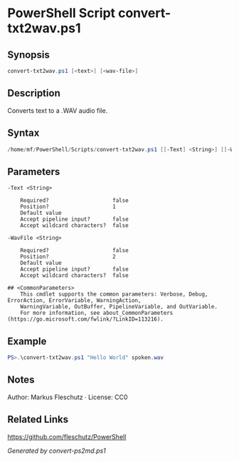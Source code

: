 # PowerShell Script convert-txt2wav.ps1

## Synopsis
```powershell
convert-txt2wav.ps1 [<text>] [<wav-file>]
```

## Description
Converts text to a .WAV audio file.

## Syntax
```powershell
/home/mf/PowerShell/Scripts/convert-txt2wav.ps1 [[-Text] <String>] [[-WavFile] <String>] [<CommonParameters>]
```

## Parameters

```
-Text <String>
    
    Required?                    false
    Position?                    1
    Default value                
    Accept pipeline input?       false
    Accept wildcard characters?  false
```

```
-WavFile <String>
    
    Required?                    false
    Position?                    2
    Default value                
    Accept pipeline input?       false
    Accept wildcard characters?  false
```

```
## <CommonParameters>
    This cmdlet supports the common parameters: Verbose, Debug, ErrorAction, ErrorVariable, WarningAction, 
    WarningVariable, OutBuffer, PipelineVariable, and OutVariable.
    For more information, see about_CommonParameters (https://go.microsoft.com/fwlink/?LinkID=113216).
```

## Example
```powershell
PS>.\convert-txt2wav.ps1 "Hello World" spoken.wav
```


## Notes
Author: Markus Fleschutz · License: CC0

## Related Links
https://github.com/fleschutz/PowerShell

*Generated by convert-ps2md.ps1*

